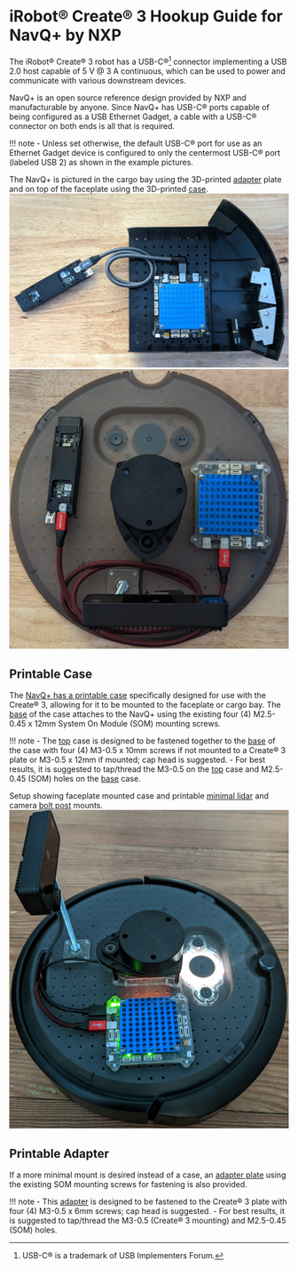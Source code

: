 # iRobot® Create® 3 Hookup Guide for NavQ+ by NXP

The iRobot® Create® 3 robot has a USB-C®[^1] connector implementing a USB 2.0 host capable of 5 V @ 3 A continuous, which can be used to power and communicate with various downstream devices.

NavQ+ is an open source reference design provided by NXP and manufacturable by anyone.
Since NavQ+ has USB-C® ports capable of being configured as a USB Ethernet Gadget, a cable with a USB-C® connector on both ends is all that is required.

!!! note
    - Unless set otherwise, the default USB-C® port for use as an Ethernet Gadget device is configured to only the centermost USB-C® port (labeled USB 2) as shown in the example pictures.

The NavQ+ is pictured in the cargo bay using the 3D-printed [adapter](../print_compute/#adapter-plate) plate and on top of the faceplate using the 3D-printed [case](../print_compute/#navq-by-nxp).
![Hookup diagram for NavQ+ with adapter mount in cargo bay](data/hookup_navqplus_adapter_mount_bay.jpg "NavQ+ in Cargo Bay")
![Hookup diagram for NavQ+ with case on faceplate](data/hookup_navqplus_case_faceplate.jpg "NavQ+ on Faceplate")


## Printable Case
The [NavQ+ has a printable case](../print_compute/#navq-by-nxp) specifically designed for use with the Create® 3, allowing for it to be mounted to the faceplate or cargo bay.
The [base](../print_compute/#case-base) of the case attaches to the NavQ+ using the existing four (4) M2.5-0.45 x 12mm System On Module (SOM) mounting screws.

!!! note
    - The [top](../print_compute/#case-top) case is designed to be fastened together to the [base](../print_compute/#case-base) of the case with four (4) M3-0.5 x 10mm screws if not mounted to a Create® 3 plate or M3-0.5 x 12mm if mounted; cap head is suggested.
    - For best results, it is suggested to tap/thread the M3-0.5 on the [top](../print_compute/#case-top) case and M2.5-0.45 (SOM) holes on the [base](../print_compute/#case-base) case.


Setup showing faceplate mounted case and printable [minimal lidar](../print_sensor_mounts/#rplidar-a1-minimal-mount) and camera [bolt post](../print_generic/#bolt-post-mount) mounts.
![Sensor faceplate hookup example.](data/navqplus_case_sensors.jpg "NavQ+ with sensors on Faceplate")


## Printable Adapter
If a more minimal mount is desired instead of a case, an [adapter plate](../print_compute/#adapter-plate) using the existing SOM mounting screws for fastening is also provided.

!!! note
    - This [adapter](../print_compute/#adapter-plate) is designed to be fastened to the Create® 3 plate with four (4) M3-0.5 x 6mm screws; cap head is suggested.
    - For best results, it is suggested to tap/thread the M3-0.5 (Create® 3 mounting) and M2.5-0.45 (SOM) holes.


[^1]: USB-C® is a trademark of USB Implementers Forum.
[^2]: All other trademarks mentioned are the property of their respective owners.
